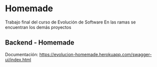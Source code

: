 # Homemade
Trabajo final del curso de Evolución de Software
En las ramas se encuentran los demás proyectos

## Backend - Homemade
Documentación: https://evolucion-homemade.herokuapp.com/swagger-ui/index.html
